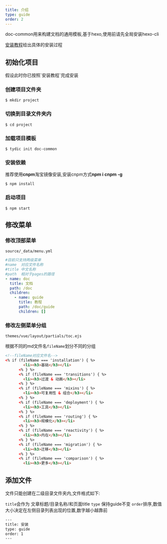 ```yaml
---
title: 介绍
type: guide
order: 2
---
```


doc-common用来构建文档的通用模板,基于hexo,使用前请先全局安装hexo-cli

[安装教程](/pages/doc/guide/install.html)给出具体的安装过程

## 初始化项目

<p class="tip">假设此时你已按照`安装教程`完成安装</p>

### 创建项目文件夹
```
$ mkdir project 
```
### 切换到目录文件夹内
```
$ cd project 
```
### 加载项目模板
```
$ tydic init doc-common
```
### 安装依赖
 <p class="tip">推荐使用<b>cnpm</b>淘宝镜像安装,安装cnpm方式<b>npm i cnpm -g</b></p>
 
```
$ npm install 
```
### 启动项目
```
$ npm start
```
## 修改菜单

### 修改顶部菜单

`source/_data/menu.yml`

```yml
#目前只支持两级菜单
#name  对应文件名称
#title 中文名称
#path  相对于pages的路径
- name: doc
  title: 文档
  path: /doc
  children:
    - name: guide
      title: 教程
      path: /doc/guide
      children: []
```
### 修改左侧菜单分组

`themes/vue/layout/partials/toc.ejs`

根据不同的md文件名`fileName`划分不同的分组

```html
<!--fileName对应文件名-->
<% if (fileName === 'installation') { %>
        <li><h3>基础</h3></li>
      <% } %>
      <% if (fileName === 'transitions') { %>
        <li><h3>过渡 & 动画</h3></li>
      <% } %>
      <% if (fileName === 'mixins') { %>
        <li><h3>可复用性 & 组合</h3></li>
      <% } %>
      <% if (fileName === 'deployment') { %>
        <li><h3>工具</h3></li>
      <% } %>
      <% if (fileName === 'routing') { %>
        <li><h3>规模化</h3></li>
      <% } %>
      <% if (fileName === 'reactivity') { %>
        <li><h3>内在</h3></li>
      <% } %>
      <% if (fileName === 'migration') { %>
        <li><h3>迁移</h3></li>
      <% } %>
      <% if (fileName === 'comparison') { %>
        <li><h3>更多</h3></li>
```

## 添加文件

文件只能创建在二级目录文件夹内,文件格式如下:

`title`会作为 文章标题/目录名称/和页面title
`type` 保持guide不变
`order`排序,数值大小决定在左侧目录列表出现的位置,数字越小越靠前 

```html
---
title: 安装   
type: guide
order: 1
---
```
